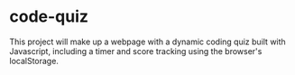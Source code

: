 # code-quiz
This project will make up a webpage with a dynamic coding quiz built with Javascript, including a timer and score tracking using the browser's localStorage.
